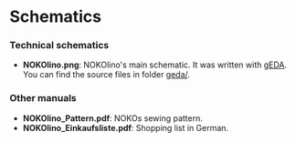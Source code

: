 # Schematics

### Technical schematics
* **NOKOlino.png**:
NOKOlino's main schematic. It was written with [gEDA](http://www.geda-project.org/).  
You can find the source files in folder [geda/](https://github.com/NikolaiRadke/NOKOlino/tree/master/schematics/geda).

### Other manuals

* **NOKOlino_Pattern.pdf**:
NOKOs sewing pattern. 
* **NOKOlino_Einkaufsliste.pdf**:
Shopping list in German.  
